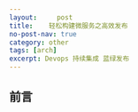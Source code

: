 ```yaml
---
layout:     post
title:    轻松构建微服务之高效发布
no-post-nav: true
category: other
tags: [arch]
excerpt: Devops 持续集成 蓝绿发布
---
```


## 前言